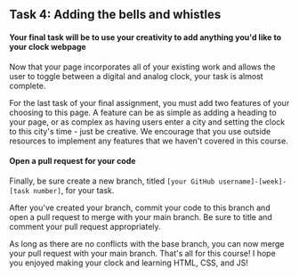## Task 4: Adding the bells and whistles

#### Your final task will be to use your creativity to add anything you'd like to your clock webpage

Now that your page incorporates all of your existing work and allows the user to toggle between a digital and analog clock, your task is almost complete. 

For the last task of your final assignment, you must add two features of your choosing to this page.  A feature can be as simple as adding a heading to your page, or as complex as having users enter a city and setting the clock to this city's time - just be creative.  We encourage that you use outside resources to implement any features that we haven't covered in this course.

#### Open a pull request for your code

Finally, be sure create a new branch, titled `[your GitHub username]-[week]-[task number]`, for your task. 

After you've created your branch, commit your code to this branch and open a pull request to merge with your main branch.  Be sure to title and comment your pull request appropriately.

As long as there are no conflicts with the base branch, you can now merge your pull request with your main branch. That's all for this course! I hope you enjoyed making your clock and learning HTML, CSS, and JS!